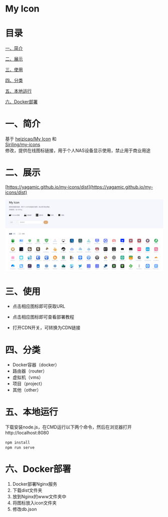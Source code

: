 # My Icon


# 目录

[一、简介](#一简介)

[二、展示](#二链接)

[三、使用](#三使用)

[四、分类](#四分类)

[五、本地运行](#五本地运行)

[六、Docker部署](#六Docker部署)

# 一、简介

基于
[heizicao/My Icon](https://gitee.com/heizicao/my-icon) 和  
[Siriling/my-icons](https://github.com/Siriling/my-icons)  
修改，提供在线图标链接，用于个人NAS设备显示使用，禁止用于商业用途

# 二、展示

[https://yagamic.github.io/my-icons/dist](https://yagamic.github.io/my-icons/dist)

![show](public/screenshot.png)


# 三、使用

- 点击相应图标即可获取URL

- 点击相应图标即可查看部署教程

- 打开CDN开关，可转换为CDN链接

# 四、分类
- Docker容器（docker）
- 路由器（router）
- 虚拟机（vms）
- 项目（project）
- 其他（other）

# 五、本地运行

下载安装node.js，在CMD运行以下两个命令，然后在浏览器打开http://localhost:8080

```shell
npm install
npm run serve
```

# 六、Docker部署

1. Docker部署Nginx服务
2. 下载dist文件夹
3. 放到Nginx的www文件夹中
4. 将图标放入icon文件夹
5. 修改db.json







